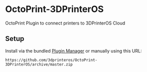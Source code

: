 # OctoPrint-3DPrinterOS

OctoPrint Plugin to connect printers to 3DPrinterOS Cloud

## Setup

Install via the bundled [Plugin Manager](https://github.com/foosel/OctoPrint/wiki/Plugin:-Plugin-Manager)
or manually using this URL:

    https://github.com/3dprinteros/OctoPrint-3DPrinterOS/archive/master.zip
